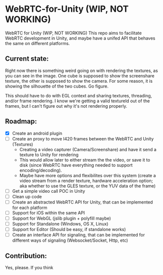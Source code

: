 # WebRTC-for-Unity (WIP, NOT WORKING)
WebRTC for Unity (WIP, NOT WORKING)
This repo aims to facilitate WebRTC development in Unity, and maybe have a unifed API that behaves the same on different platforms.

## Current state:
Right now there is something weird going on with rendering the textures, as you can see in the image.
One cube is supposed to show the screenshare texture, the other is supposed to show the camera.
For some reason, it is showing the silhouette of the two cubes. Go figure.

This should have to do with EGL context and sharing textures, threading, and/or frame rendering.
I know we're getting a valid textureId out of the frames, but I can't figure out why it's not rendering properly.

## Roadmap:
- [x] Create an android plugin 
- [ ] Create an proxy to move I420 frames between the WebRTC and Unity (Textures)
    -   Creating a video capturer (Camera/Screenshare) and have it send a texture to Unity for rendering
    -   This would allow later to either stream the the video, or save it to disk (since WebRTC have everything needed to support encoding/decoding).
    -   Maybe have more options and flexibilites over this system (create a video stream from a render texture, hardware acceleration option; aka whether to use the GLES texture, or the YUV data of the frame)
- [ ] Get a simple video call POC in Unity
- [ ] Clean up code
- [ ] Create an abstracted WebRTC API for Unity, that can be implemented for each platform
- [ ] Support for iOS within the same API
- [ ] Support for WebGL (jslib plugin + polyfill maybe)
- [ ] Support for Standalone (Windows, OS X, Linux)
- [ ] Support for Editor (Should be easy, if standalone works)
- [ ] Create an interface API for signaling, that can be implemented for different ways of signaling (Websocket/Socket, Http, etc)

## Contribution:
Yes, please. If you think
